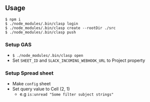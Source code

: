 ## Usage
```
$ npm i
$ ./node_modules/.bin/clasp login
$ ./node_modules/.bin/clasp create --rootDir ./src
$ ./node_modules/.bin/clasp push
```

### Setup GAS
- `$ ./node_modules/.bin/clasp open`
- Set `SHEET_ID` and `SLACK_INCOMING_WEBHOOK_URL` to Project property

### Setup Spread sheet
- Make `config` sheet
- Set query value to Cell (2, 1)
  - e.g `is:unread "Some filter subject strings"`
